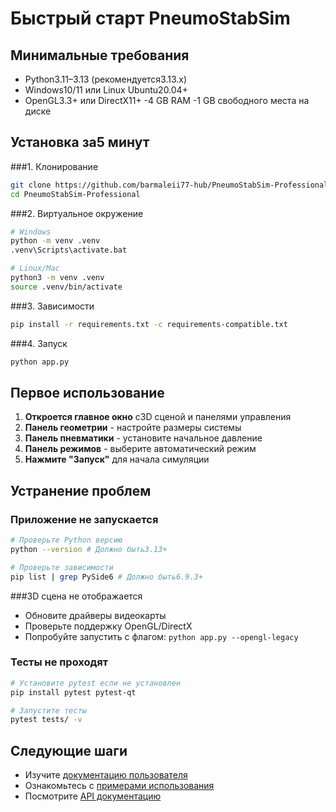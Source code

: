 # Быстрый старт PneumoStabSim

## Минимальные требования

- Python3.11–3.13 (рекомендуется3.13.x)
- Windows10/11 или Linux Ubuntu20.04+
- OpenGL3.3+ или DirectX11+
-4 GB RAM
-1 GB свободного места на диске

## Установка за5 минут

###1. Клонирование
```bash
git clone https://github.com/barmaleii77-hub/PneumoStabSim-Professional.git
cd PneumoStabSim-Professional
```

###2. Виртуальное окружение
```bash
# Windows
python -m venv .venv
.venv\Scripts\activate.bat

# Linux/Mac
python3 -m venv .venv
source .venv/bin/activate
```

###3. Зависимости
```bash
pip install -r requirements.txt -c requirements-compatible.txt
```

###4. Запуск
```bash
python app.py
```

## Первое использование

1. **Откроется главное окно** с3D сценой и панелями управления
2. **Панель геометрии** - настройте размеры системы
3. **Панель пневматики** - установите начальное давление
4. **Панель режимов** - выберите автоматический режим
5. **Нажмите "Запуск"** для начала симуляции

## Устранение проблем

### Приложение не запускается
```bash
# Проверьте Python версию
python --version # Должно быть3.13+

# Проверьте зависимости
pip list | grep PySide6 # Должно быть6.9.3+
```

###3D сцена не отображается
- Обновите драйверы видеокарты
- Проверьте поддержку OpenGL/DirectX
- Попробуйте запустить с флагом: `python app.py --opengl-legacy`

### Тесты не проходят
```bash
# Установите pytest если не установлен
pip install pytest pytest-qt

# Запустите тесты
pytest tests/ -v
```

## Следующие шаги

- Изучите [документацию пользователя](user/USER_GUIDE.md)
- Ознакомьтесь с [примерами использования](user/EXAMPLES.md)
- Посмотрите [API документацию](api/README.md)
